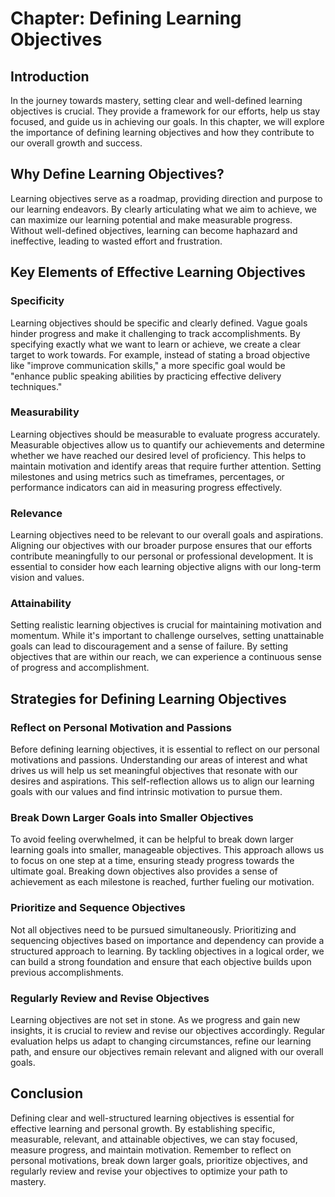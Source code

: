 Chapter: Defining Learning Objectives
=====================================

Introduction
------------

In the journey towards mastery, setting clear and well-defined learning objectives is crucial. They provide a framework for our efforts, help us stay focused, and guide us in achieving our goals. In this chapter, we will explore the importance of defining learning objectives and how they contribute to our overall growth and success.

Why Define Learning Objectives?
-------------------------------

Learning objectives serve as a roadmap, providing direction and purpose to our learning endeavors. By clearly articulating what we aim to achieve, we can maximize our learning potential and make measurable progress. Without well-defined objectives, learning can become haphazard and ineffective, leading to wasted effort and frustration.

Key Elements of Effective Learning Objectives
---------------------------------------------

### Specificity

Learning objectives should be specific and clearly defined. Vague goals hinder progress and make it challenging to track accomplishments. By specifying exactly what we want to learn or achieve, we create a clear target to work towards. For example, instead of stating a broad objective like "improve communication skills," a more specific goal would be "enhance public speaking abilities by practicing effective delivery techniques."

### Measurability

Learning objectives should be measurable to evaluate progress accurately. Measurable objectives allow us to quantify our achievements and determine whether we have reached our desired level of proficiency. This helps to maintain motivation and identify areas that require further attention. Setting milestones and using metrics such as timeframes, percentages, or performance indicators can aid in measuring progress effectively.

### Relevance

Learning objectives need to be relevant to our overall goals and aspirations. Aligning our objectives with our broader purpose ensures that our efforts contribute meaningfully to our personal or professional development. It is essential to consider how each learning objective aligns with our long-term vision and values.

### Attainability

Setting realistic learning objectives is crucial for maintaining motivation and momentum. While it's important to challenge ourselves, setting unattainable goals can lead to discouragement and a sense of failure. By setting objectives that are within our reach, we can experience a continuous sense of progress and accomplishment.

Strategies for Defining Learning Objectives
-------------------------------------------

### Reflect on Personal Motivation and Passions

Before defining learning objectives, it is essential to reflect on our personal motivations and passions. Understanding our areas of interest and what drives us will help us set meaningful objectives that resonate with our desires and aspirations. This self-reflection allows us to align our learning goals with our values and find intrinsic motivation to pursue them.

### Break Down Larger Goals into Smaller Objectives

To avoid feeling overwhelmed, it can be helpful to break down larger learning goals into smaller, manageable objectives. This approach allows us to focus on one step at a time, ensuring steady progress towards the ultimate goal. Breaking down objectives also provides a sense of achievement as each milestone is reached, further fueling our motivation.

### Prioritize and Sequence Objectives

Not all objectives need to be pursued simultaneously. Prioritizing and sequencing objectives based on importance and dependency can provide a structured approach to learning. By tackling objectives in a logical order, we can build a strong foundation and ensure that each objective builds upon previous accomplishments.

### Regularly Review and Revise Objectives

Learning objectives are not set in stone. As we progress and gain new insights, it is crucial to review and revise our objectives accordingly. Regular evaluation helps us adapt to changing circumstances, refine our learning path, and ensure our objectives remain relevant and aligned with our overall goals.

Conclusion
----------

Defining clear and well-structured learning objectives is essential for effective learning and personal growth. By establishing specific, measurable, relevant, and attainable objectives, we can stay focused, measure progress, and maintain motivation. Remember to reflect on personal motivations, break down larger goals, prioritize objectives, and regularly review and revise your objectives to optimize your path to mastery.
